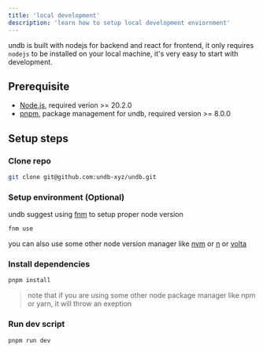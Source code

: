 ```yaml
---
title: 'local development'
description: 'learn how to setup local development enviornment'
---
```


undb is built with nodejs for backend and react for frontend, it only requires `nodejs` to be installed on your local machine,
it's very easy to start with development.

## Prerequisite

- [Node.js](https://nodejs.org/en), required verion >= 20.2.0
- [pnpm](https://pnpm.io/), package management for undb, required version >= 8.0.0

## Setup steps

### Clone repo

```bash
git clone git@github.com:undb-xyz/undb.git
```

### Setup environment (Optional)

undb suggest using [fnm](https://github.com/Schniz/fnm) to setup proper node version

```bash
fnm use
```

you can also use some other node version manager like [nvm](https://github.com/nvm-sh/nvm) or [n](https://github.com/tj/n) or [volta](https://volta.sh/)

### Install dependencies

```bash
pnpm install
```

> note that if you are using some other node package manager like npm or yarn, it will throw an exeption

### Run dev script

```bash
pnpm run dev
```
